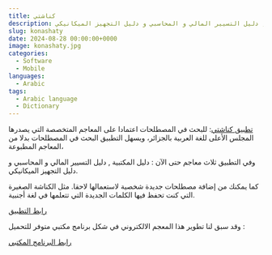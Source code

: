 ```yaml
---
title: كناشتي
description: دليل مصطلحات; دليل المكتبية , دليل التسيير المالي و المحاسبي و دليل التجهيز الميكانيكي.
slug: konashaty
date: 2024-08-28 00:00:00+0000
image: konashaty.jpg
categories:
  - Software
  - Mobile
languages:
  - Arabic
tags:
  - Arabic language
  - Dictionary
---
```


[ تطبيق كناشتي](https://play.google.com/store/apps/details?id=com.konashati.app): للبحث في المصطلحات اعتمادا على المعاجم المتخصصة التي يصدرها المجلس الأعلى للغة العربية بالجزائر، ويسهل التطبيق البحث في المصطلحات بدلا من المعاجم المطبوعة،

وفي التطبيق ثلاث معاجم حتى الآن : دليل المكتبية , دليل التسيير المالي و المحاسبي و دليل التجهيز الميكانيكي.

كما يمكنك من إضافة مصطلحات جديدة شخصية لاستعمالها لاحقا. مثل الكناشة الصغيرة التي كنت تحفظ فيها الكلمات الجديدة التي تتعلمها في لغة أجنبية.

[رابط التطبيق](https://play.google.com/store/apps/details?id=com.konashati.app)

وقد سبق لنا تطوير هذا المعجم الالكتروني في شكل برنامج مكتبي متوفر للتحميل  :

[رابط البرنامج المكتبي](https://sourceforge.net/projects/hclalexique/files/)


